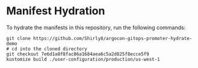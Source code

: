 # Manifest Hydration

To hydrate the manifests in this repository, run the following commands:

```shell
git clone https://github.com/Shirly8/argocon-gitops-promoter-hydrate-demo
# cd into the cloned directory
git checkout 7e6d1a8f8fac86a1684aea6c5a2d825f8ecce5f9
kustomize build ./user-configuration/production/us-west-1
```
